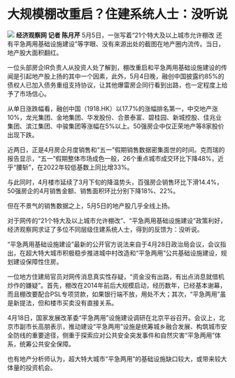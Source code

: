 # 大规模棚改重启？住建系统人士：没听说

![](https://inews.gtimg.com/om_bt/ORbIzyYxZi9kXvA2Em8HF05yMpuW01YUsbUQlqhq_g66QAA/1000)
**经济观察网 记者 陈月芹** 5月5日，一张写着“21个特大及以上城市允许棚改
还有平急两用基础设施建设”等字眼、没有来源出处的截图在地产圈内流传。当日，地产股大面积翻红。

一位头部房企IR负责人从投资人处了解到，棚改重启和平急两用基础设施建设的传闻是引起地产股上扬的其中一个因素，此外，5月4日晚，融创中国披露约85%的债权人已加入债务重组支持协议，让其他爆雷房企同行看到出路，也一定程度上给予了市场信心。

从单日涨跌幅看，融创中国（1918.HK）以17.7%的涨幅排名第一，中交地产涨10%，龙光集团、金地集团、华发股份、合景泰富、碧桂园、新城控股、佳兆业集团、滨江集团、中骏集团等涨幅在5%以上。50强房企中仅正荣地产等8家股价出现下跌。

近两日，正是4月房企月度销售和“五一”假期销售数据密集面世的时间。克而瑞的报告显示，“五一”假期整体市场成色一般，26个重点城市成交环比下降48%，近乎“腰斩”，在2022年较低基数上同比增33%。

与此同时，4月楼市延续了3月下旬的降温势头，百强房企销售环比下滑14.4%，50强房企的4月销售金额、销售面积环比分别下降18%、22%。

但在不景气的销售数据之上，5月5日的地产股几乎全线上扬。

对于网传的“21个特大及以上城市允许棚改”、“平急两用基础设施建设”政策利好，经济观察网求证了多位不同层级住建系统人士，得到的反馈为：没听说。

“平急两用基础设施建设”最新的公开官方说法来自于4月28日政治局会议，会议指出，在超大特大城市积极稳步推进城中村改造和“平急两用”公共基础设施建设，规划建设保障性住房。

一位地方住建局官员对网传消息真实性存疑，“资金没有出路，有出点消息就借机炒作的嫌疑”。首先，棚改在2014年前后大规模启动，经历数年，已经基本谢幕，而且棚改要配合PSL专项贷款，如果银行端不放，用处不大；其次，“平急两用”虽是新提法，但和楼市买卖没有直接关系。

4月18日，国家发展改革委“平急两用”设施建设调研在北京平谷召开。会议上，北京市副市长高朋表示，推动建设“平急两用”设施是统筹城乡融合发展、构筑城市安全防线的重要途径，侧重于探索应对公共安全突发事件和自然灾害“平急两用”体系，统筹公共安全保障。

也有地产分析师认为，超大特大城市“平急两用”的基础设施缺口较大，或带来较大体量的投资机会。

